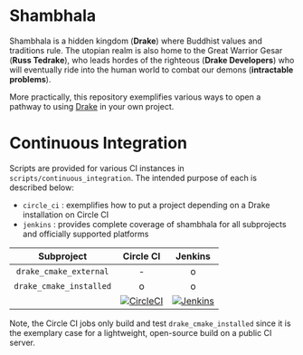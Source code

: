 # Shambhala

Shambhala is a hidden kingdom (**Drake**) where Buddhist values and traditions rule. The
utopian realm is also home to the Great Warrior Gesar (**Russ Tedrake**), who leads hordes of the
righteous (**Drake Developers**) who will eventually ride into the human world to combat our demons (**intractable problems**).

More practically, this repository exemplifies various ways to open a pathway to using [Drake](https://github.com/RobotLocomotion/drake) in your own project.

# Continuous Integration

Scripts are provided for various CI instances in `scripts/continuous_integration`. The intended purpose of each is described below:

* `circle_ci` : exemplifies how to put a project depending on a Drake installation on Circle CI
* `jenkins` : provides complete coverage of shambhala for all subprojects and officially supported platforms

| **Subproject** | **Circle CI** | **Jenkins** |
|:---:|:---:|:---:|
| `drake_cmake_external` | - | o |
| `drake_cmake_installed` | o | o |
||[![CircleCI](https://img.shields.io/circleci/project/github/RobotLocomotion/drake-shambhala/master.svg)](https://circleci.com/gh/RobotLocomotion/drake-shambhala)|[![Jenkins](https://img.shields.io/jenkins/s/https/drake-jenkins.csail.mit.edu/job/RobotLocomotion/job/drake-shambhala/job/master.svg)](https://drake-jenkins.csail.mit.edu/job/RobotLocomotion/job/drake-shambhala/)|

Note, the Circle CI jobs only build and test `drake_cmake_installed` since it is the exemplary case
for a lightweight, open-source build on a public CI server.
